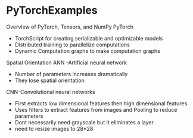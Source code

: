 # PyTorchExamples


<p>

  
Overview of PyTorch, Tensors, and NumPy
PyTorch
* TorchScript for creating serializable and optimizable models
* Distributed training to parallelize computations
* Dynamic Computation graphs to make computation graphs


Spatial Orientation
ANN -Artificial neural network 
* Number of parameters increases dramatically
* They lose spatial orientation

CNN-Convolutional neural networks
* First extracts low dimensional features then high dimensional features
* Uses filters to extract features from images and Pooling to reduce parameters
* Dont necessarily need grayscale but it eliminates a layer
* need to resize images to 28*28
